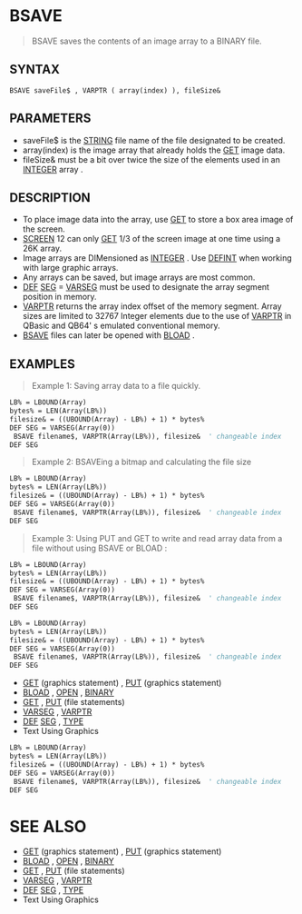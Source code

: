# BSAVE
> BSAVE saves the contents of an image array to a BINARY file.

## SYNTAX
`BSAVE saveFile$ , VARPTR ( array(index) ), fileSize&`

## PARAMETERS
* saveFile$ is the [STRING](STRING.md) file name of the file designated to be created.
* array(index) is the image array that already holds the [GET](GET.md) image data.
* fileSize& must be a bit over twice the size of the elements used in an [INTEGER](INTEGER.md) array .


## DESCRIPTION
* To place image data into the array, use [GET](GET.md) to store a box area image of the screen.
* [SCREEN](SCREEN.md) 12 can only [GET](GET.md) 1/3 of the screen image at one time using a 26K array.
* Image arrays are DIMensioned as [INTEGER](INTEGER.md) . Use [DEFINT](DEFINT.md) when working with large graphic arrays.
* Any arrays can be saved, but image arrays are most common.
* [DEF](DEF.md) [SEG](SEG.md) = [VARSEG](VARSEG.md) must be used to designate the array segment position in memory.
* [VARPTR](VARPTR.md) returns the array index offset of the memory segment. Array sizes are limited to 32767 Integer elements due to the use of [VARPTR](VARPTR.md) in QBasic and QB64' s emulated conventional memory.
* [BSAVE](BSAVE.md) files can later be opened with [BLOAD](BLOAD.md) .


## EXAMPLES
> Example 1: Saving array data to a file quickly.

```vb
LB% = LBOUND(Array)
bytes% = LEN(Array(LB%))
filesize& = ((UBOUND(Array) - LB%) + 1) * bytes%
DEF SEG = VARSEG(Array(0))
 BSAVE filename$, VARPTR(Array(LB%)), filesize&  ' changeable index
DEF SEG
```

> Example 2: BSAVEing a bitmap and calculating the file size

```vb
LB% = LBOUND(Array)
bytes% = LEN(Array(LB%))
filesize& = ((UBOUND(Array) - LB%) + 1) * bytes%
DEF SEG = VARSEG(Array(0))
 BSAVE filename$, VARPTR(Array(LB%)), filesize&  ' changeable index
DEF SEG
```

> Example 3: Using PUT and GET to write and read array data from a file without using BSAVE or BLOAD :

```vb
LB% = LBOUND(Array)
bytes% = LEN(Array(LB%))
filesize& = ((UBOUND(Array) - LB%) + 1) * bytes%
DEF SEG = VARSEG(Array(0))
 BSAVE filename$, VARPTR(Array(LB%)), filesize&  ' changeable index
DEF SEG
```


```vb
LB% = LBOUND(Array)
bytes% = LEN(Array(LB%))
filesize& = ((UBOUND(Array) - LB%) + 1) * bytes%
DEF SEG = VARSEG(Array(0))
 BSAVE filename$, VARPTR(Array(LB%)), filesize&  ' changeable index
DEF SEG
```

* [GET](GET.md) (graphics statement) , [PUT](PUT.md) (graphics statement)
* [BLOAD](BLOAD.md) , [OPEN](OPEN.md) , [BINARY](BINARY.md)
* [GET](GET.md) , [PUT](PUT.md) (file statements)
* [VARSEG](VARSEG.md) , [VARPTR](VARPTR.md)
* [DEF](DEF.md) [SEG](SEG.md) , [TYPE](TYPE.md)
* Text Using Graphics

```vb
LB% = LBOUND(Array)
bytes% = LEN(Array(LB%))
filesize& = ((UBOUND(Array) - LB%) + 1) * bytes%
DEF SEG = VARSEG(Array(0))
 BSAVE filename$, VARPTR(Array(LB%)), filesize&  ' changeable index
DEF SEG
```



# SEE ALSO
* [GET](GET.md) (graphics statement) , [PUT](PUT.md) (graphics statement)
* [BLOAD](BLOAD.md) , [OPEN](OPEN.md) , [BINARY](BINARY.md)
* [GET](GET.md) , [PUT](PUT.md) (file statements)
* [VARSEG](VARSEG.md) , [VARPTR](VARPTR.md)
* [DEF](DEF.md) [SEG](SEG.md) , [TYPE](TYPE.md)
* Text Using Graphics

